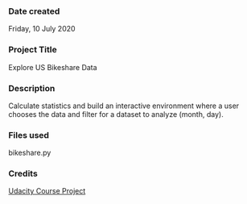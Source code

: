 ### Date created
Friday, 10 July 2020

### Project Title
Explore US Bikeshare Data

### Description
Calculate statistics and build an interactive environment where a user chooses the data and filter for a dataset to analyze (month, day).

### Files used
bikeshare.py

### Credits
[Udacity Course Project](https://classroom.udacity.com/nanodegrees/nd104/parts/53470233-d93c-4a31-a59f-11388272fe6b/modules/0f8a717f-4ac2-49d7-9ac4-15ae692793fa/lessons/ee7d089a-4a92-4e5d-96d2-bb256fae28e9/concepts/333ef09b-64c2-4482-8b51-fdb1280fef82)
